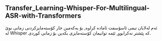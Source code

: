 ## Transfer_Learning-Whisper-For-Multilingual-ASR-with-Transformers
ئەم لەلایان تیمی ئاسۆسفت ئامادە کراوە, بۆ یەکەمین جار کۆستەمایزکردنی زمانی نوێ لە Whisper کە پێشتر نەکرابوو, ئێمە توانیمان کۆستەمایزی بکەین بۆ زمانی کوردی. 

